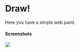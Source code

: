 # Draw!
Here you have a simple web paint.

#### **Screenshots**
[![](https://imgur.com/8Sk1fzx.png)](https://imgur.com/8Sk1fzx.png)

